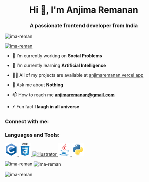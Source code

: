 <h1 align="center">Hi 👋, I'm Anjima Remanan</h1>
<h3 align="center">A passionate frontend developer from India</h3>

<p align="left"> <img src="https://komarev.com/ghpvc/?username=ima-reman&label=Profile%20views&color=0e75b6&style=flat" alt="ima-reman" /> </p>

<p align="left"> <a href="https://github.com/ryo-ma/github-profile-trophy"><img src="https://github-profile-trophy.vercel.app/?username=ima-reman" alt="ima-reman" /></a> </p>

- 🔭 I’m currently working on **Social Problems**

- 🌱 I’m currently learning **Artificial Intelligence**

- 👨‍💻 All of my projects are available at [anjimaremanan.vercel.app](anjimaremanan.vercel.app)

- 💬 Ask me about **Nothing**

- 📫 How to reach me **anjimaremanan@gmail.com**

- ⚡ Fun fact **I laugh in all universe**

<h3 align="left">Connect with me:</h3>
<p align="left">
</p>

<h3 align="left">Languages and Tools:</h3>
<p align="left"> <a href="https://www.cprogramming.com/" target="_blank" rel="noreferrer"> <img src="https://raw.githubusercontent.com/devicons/devicon/master/icons/c/c-original.svg" alt="c" width="40" height="40"/> </a> <a href="https://www.w3schools.com/css/" target="_blank" rel="noreferrer"> <img src="https://raw.githubusercontent.com/devicons/devicon/master/icons/css3/css3-original-wordmark.svg" alt="css3" width="40" height="40"/> </a> <a href="https://www.adobe.com/in/products/illustrator.html" target="_blank" rel="noreferrer"> <img src="https://www.vectorlogo.zone/logos/adobe_illustrator/adobe_illustrator-icon.svg" alt="illustrator" width="40" height="40"/> </a> <a href="https://www.java.com" target="_blank" rel="noreferrer"> <img src="https://raw.githubusercontent.com/devicons/devicon/master/icons/java/java-original.svg" alt="java" width="40" height="40"/> </a> <a href="https://www.python.org" target="_blank" rel="noreferrer"> <img src="https://raw.githubusercontent.com/devicons/devicon/master/icons/python/python-original.svg" alt="python" width="40" height="40"/> </a> </p>

<p><img align="left" src="https://github-readme-stats.vercel.app/api/top-langs?username=ima-reman&show_icons=true&locale=en&layout=compact" alt="ima-reman" /></p>

<p>&nbsp;<img align="center" src="https://github-readme-stats.vercel.app/api?username=ima-reman&show_icons=true&locale=en" alt="ima-reman" /></p>

<p><img align="center" src="https://github-readme-streak-stats.herokuapp.com/?user=ima-reman&" alt="ima-reman" /></p>
